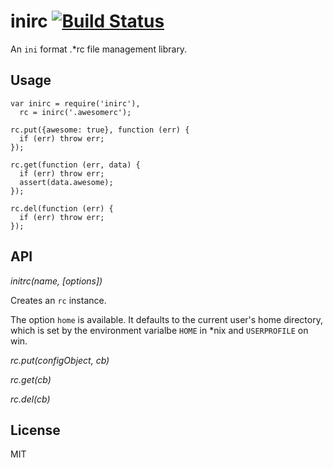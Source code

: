 inirc [![Build Status](https://secure.travis-ci.org/nemtsov/inirc.png)](http://travis-ci.org/nemtsov/inirc)
=====

An `ini` format .*rc file management library.

Usage
-----

```
var inirc = require('inirc'),
  rc = inirc('.awesomerc');

rc.put({awesome: true}, function (err) {
  if (err) throw err;
});

rc.get(function (err, data) {
  if (err) throw err;
  assert(data.awesome);
});

rc.del(function (err) {
  if (err) throw err;
});

```


API
---

*initrc(name, [options])*

Creates an `rc` instance.

The option `home` is available. It defaults to the current user's home directory, which is set by the environment varialbe `HOME` in *nix and `USERPROFILE` on win.


*rc.put(configObject, cb)*

*rc.get(cb)*

*rc.del(cb)*


License
-------

MIT
